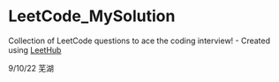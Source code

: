 # LeetCode_MySolution
Collection of LeetCode questions to ace the coding interview! - Created using [LeetHub](https://github.com/QasimWani/LeetHub)

9/10/22 芜湖
